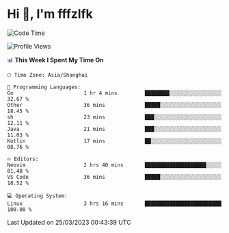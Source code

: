# Hi 👋, I'm fffzlfk

<!--START_SECTION:waka-->
![Code Time](http://img.shields.io/badge/Code%20Time-116%20hrs%201%20min-blue)

![Profile Views](http://img.shields.io/badge/Profile%20Views-0-blue)

📊 **This Week I Spent My Time On** 

```text
🕑︎ Time Zone: Asia/Shanghai

💬 Programming Languages: 
Go                       1 hr 4 mins         ████████░░░░░░░░░░░░░░░░░   32.67 % 
Other                    36 mins             █████░░░░░░░░░░░░░░░░░░░░   18.45 % 
sh                       23 mins             ███░░░░░░░░░░░░░░░░░░░░░░   12.11 % 
Java                     21 mins             ███░░░░░░░░░░░░░░░░░░░░░░   11.03 % 
Kotlin                   17 mins             ██░░░░░░░░░░░░░░░░░░░░░░░   08.76 % 

🔥 Editors: 
Neovim                   2 hrs 40 mins       ████████████████████░░░░░   81.48 % 
VS Code                  36 mins             █████░░░░░░░░░░░░░░░░░░░░   18.52 % 

💻 Operating System: 
Linux                    3 hrs 16 mins       █████████████████████████   100.00 % 
```


 Last Updated on 25/03/2023 00:43:39 UTC
<!--END_SECTION:waka-->
